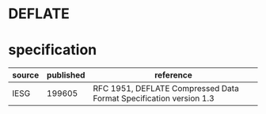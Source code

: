 # DEFLATE
# specification
| source | published         | reference
| ------ | ----------------- | ---------
| IESG | 199605 | RFC 1951, DEFLATE Compressed Data Format Specification version 1.3
